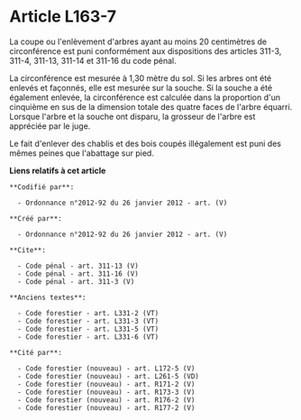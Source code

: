 # Article L163-7

La coupe ou l'enlèvement d'arbres ayant au moins 20 centimètres de circonférence est puni conformément aux dispositions des
articles 311-3, 311-4, 311-13, 311-14 et 311-16 du code pénal.

La circonférence est mesurée à 1,30 mètre du sol. Si les arbres ont été enlevés et façonnés, elle est mesurée sur la souche.
Si la souche a été également enlevée, la circonférence est calculée dans la proportion d'un cinquième en sus de la dimension
totale des quatre faces de l'arbre équarri. Lorsque l'arbre et la souche ont disparu, la grosseur de l'arbre est appréciée
par le juge.

Le fait d'enlever des chablis et des bois coupés illégalement est puni des mêmes peines que l'abattage sur pied.

**Liens relatifs à cet article**

	**Codifié par**:

	  - Ordonnance n°2012-92 du 26 janvier 2012 - art. (V)

	**Créé par**:

	  - Ordonnance n°2012-92 du 26 janvier 2012 - art. (V)

	**Cite**:

	  - Code pénal - art. 311-13 (V)
	  - Code pénal - art. 311-16 (V)
	  - Code pénal - art. 311-3 (V)

	**Anciens textes**:

	  - Code forestier - art. L331-2 (VT)
	  - Code forestier - art. L331-3 (VT)
	  - Code forestier - art. L331-5 (VT)
	  - Code forestier - art. L331-6 (VT)

	**Cité par**:

	  - Code forestier (nouveau) - art. L172-5 (V)
	  - Code forestier (nouveau) - art. L261-5 (VD)
	  - Code forestier (nouveau) - art. R171-2 (V)
	  - Code forestier (nouveau) - art. R173-3 (V)
	  - Code forestier (nouveau) - art. R176-2 (V)
	  - Code forestier (nouveau) - art. R177-2 (V)
